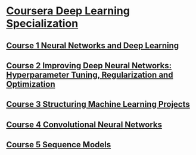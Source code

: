 # [Coursera Deep Learning Specialization](https://www.coursera.org/specializations/deep-learning)

## [Course 1 Neural Networks and Deep Learning]()

## [Course 2 Improving Deep Neural Networks: Hyperparameter Tuning, Regularization and Optimization]()

## [Course 3 Structuring Machine Learning Projects]()

## [Course 4 Convolutional Neural Networks]()

## [Course 5 Sequence Models]()

